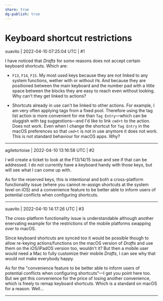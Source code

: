 ```yaml
---
share: true
dg-publish: true
---
```

# Keyboard shortcut restrictions
suavito | 2022-04-10 07:25:04 UTC | #1

I have noticed that *Drafts* for some reasons does not accept certain keyboard shortcuts. Which are:

* `F13`, `F14`, `F15`. My most used keys because they are not linked to any system functions, wether with or without `FN`. And because they are positioned between the main keyboard and the number pad with a little space between the blocks they are easy to reach even without looking. Why can't they get linked to actions?

* Shortcuts already in use can't be linked to other actions. For example, I am very often applying  tags from a fixed pool. Therefore using the tag list action is more convenient for me than `Tag Entry`—which can be sluggish with tag suggestions—and I'd like to link `cmd+t` to the action. Does not work. Even when I change the shortcut for `Tag Entry` in the macOS preferences so that `cmd+t` is not in use anymore it does not work. This is not standard behaviour for macOS apps. Why?

-------------------------

agiletortoise | 2022-04-10 13:16:58 UTC | #2

I will create a ticket to look at the F13/14/15 issue and see if that can be addressed. I do not currently have a keyboard handy with those keys, but will see what I can come up with.

As for the reserved keys, this is intentional and both a cross-platform functionality issue (where you cannot re-assign shortcuts at the system level on iOS) and a convenience feature to be better able to inform users of potential conflicts when configuring shortcuts.

-------------------------

suavito | 2022-04-10 14:17:26 UTC | #3

The cross-platform functionality issue is understandable although another enervating example for the restrictions of the mobile platforms swapping over to macOS.

Since keyboard shortcuts are synced too it would be possible though to allow re-keying actions/functions on the macOS version of *Drafts* and use them on the iOS/iPadOS version too, wouldn't it? But then a mobile user would need a Mac to fully customize their mobile *Drafts*, I can see why that would not make everybody happy.

As for the "convenience feature to be better able to inform users of potential conflicts when configuring shortcuts"—I get you point here too. But we get this convenience for the price of losing another convenience, which is freely to remap keyboard shortcuts. Which is a standard on macOS for a reason. Well…

-------------------------

